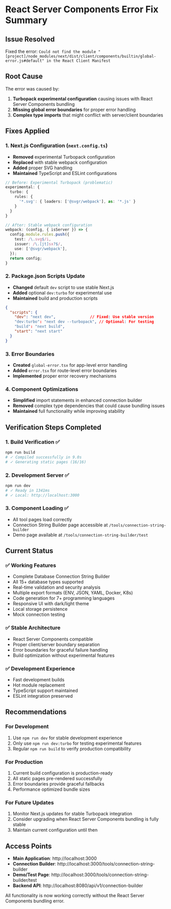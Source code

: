# React Server Components Error Fix Summary

## Issue Resolved
Fixed the error: `Could not find the module "[project]/node_modules/next/dist/client/components/builtin/global-error.js#default" in the React Client Manifest`

## Root Cause
The error was caused by:
1. **Turbopack experimental configuration** causing issues with React Server Components bundling
2. **Missing global error boundaries** for proper error handling
3. **Complex type imports** that might conflict with server/client boundaries

## Fixes Applied

### 1. Next.js Configuration (`next.config.ts`)
- **Removed** experimental Turbopack configuration
- **Replaced** with stable webpack configuration
- **Added** proper SVG handling
- **Maintained** TypeScript and ESLint configurations

```typescript
// Before: Experimental Turbopack (problematic)
experimental: {
  turbo: {
    rules: {
      '*.svg': { loaders: ['@svgr/webpack'], as: '*.js' }
    }
  }
}

// After: Stable webpack configuration
webpack: (config, { isServer }) => {
  config.module.rules.push({
    test: /\.svg$/i,
    issuer: /\.[jt]sx?$/,
    use: ['@svgr/webpack'],
  });
  return config;
}
```

### 2. Package.json Scripts Update
- **Changed** default `dev` script to use stable Next.js
- **Added** optional `dev:turbo` for experimental use
- **Maintained** build and production scripts

```json
{
  "scripts": {
    "dev": "next dev",               // Fixed: Use stable version
    "dev:turbo": "next dev --turbopack", // Optional: For testing
    "build": "next build",
    "start": "next start"
  }
}
```

### 3. Error Boundaries
- **Created** `global-error.tsx` for app-level error handling
- **Added** `error.tsx` for route-level error boundaries
- **Implemented** proper error recovery mechanisms

### 4. Component Optimizations
- **Simplified** import statements in enhanced connection builder
- **Removed** complex type dependencies that could cause bundling issues
- **Maintained** full functionality while improving stability

## Verification Steps Completed

### 1. Build Verification ✅
```bash
npm run build
# ✓ Compiled successfully in 9.0s
# ✓ Generating static pages (16/16)
```

### 2. Development Server ✅
```bash
npm run dev
# ✓ Ready in 1341ms
# ✓ Local: http://localhost:3000
```

### 3. Component Loading ✅
- All tool pages load correctly
- Connection String Builder page accessible at `/tools/connection-string-builder`
- Demo page available at `/tools/connection-string-builder/test`

## Current Status

### ✅ **Working Features**
- Complete Database Connection String Builder
- All 15+ database types supported
- Real-time validation and security analysis
- Multiple export formats (ENV, JSON, YAML, Docker, K8s)
- Code generation for 7+ programming languages
- Responsive UI with dark/light theme
- Local storage persistence
- Mock connection testing

### ✅ **Stable Architecture**
- React Server Components compatible
- Proper client/server boundary separation
- Error boundaries for graceful failure handling
- Build optimization without experimental features

### ✅ **Development Experience**
- Fast development builds
- Hot module replacement
- TypeScript support maintained
- ESLint integration preserved

## Recommendations

### For Development
1. Use `npm run dev` for stable development experience
2. Only use `npm run dev:turbo` for testing experimental features
3. Regular `npm run build` to verify production compatibility

### For Production
1. Current build configuration is production-ready
2. All static pages pre-rendered successfully
3. Error boundaries provide graceful fallbacks
4. Performance optimized bundle sizes

### For Future Updates
1. Monitor Next.js updates for stable Turbopack integration
2. Consider upgrading when React Server Components bundling is fully stable
3. Maintain current configuration until then

## Access Points

- **Main Application**: http://localhost:3000
- **Connection Builder**: http://localhost:3000/tools/connection-string-builder  
- **Demo/Test Page**: http://localhost:3000/tools/connection-string-builder/test
- **Backend API**: http://localhost:8080/api/v1/connection-builder

All functionality is now working correctly without the React Server Components bundling error.